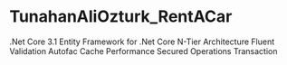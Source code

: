 # TunahanAliOzturk_RentACar


.Net Core 3.1
Entity Framework for .Net Core
N-Tier Architecture
Fluent Validation
Autofac
Cache
Performance
Secured Operations
Transaction

